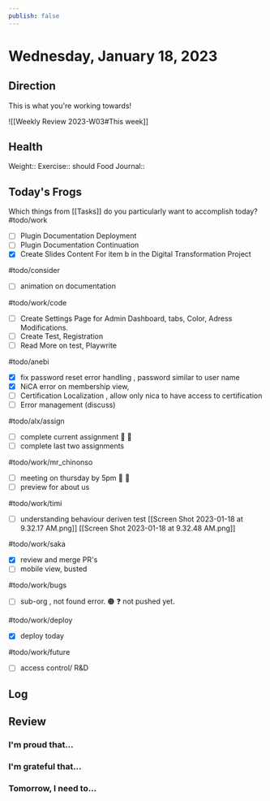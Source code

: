 ```yaml
---
publish: false 
---
```


# Wednesday, January 18, 2023
## Direction

This is what you're working towards!

![[Weekly Review 2023-W03#This week]]

## Health

Weight:: 
Exercise:: should
Food Journal::  

## Today's Frogs

Which things from [[Tasks]] do you particularly want to accomplish today?
#todo/work  
- [ ] Plugin Documentation Deployment
- [ ] Plugin Documentation Continuation
- [x] Create Slides Content For item b in the Digital Transformation Project

#todo/consider 
- [ ] animation on documentation

#todo/work/code  
- [ ] Create Settings Page for Admin Dashboard, tabs, Color, Adress Modifications.
- [ ] Create Test, Registration
- [ ] Read More on test, Playwrite

#todo/anebi
- [x] fix password reset error handling , password similar to user name
- [x] NiCA error on membership view, 
- [ ] Certification Localization , allow only nica to have access to certification
- [ ] Error management (discuss)

#todo/alx/assign 
- [ ] complete current assignment 📢 🛑
- [ ] complete last two assignments

#todo/work/mr_chinonso 
- [ ] meeting on thursday by 5pm  📢 🛑
- [ ] preview for about us

#todo/work/timi 
- [ ] understanding behaviour deriven test [[Screen Shot 2023-01-18 at 9.32.17 AM.png]] [[Screen Shot 2023-01-18 at 9.32.48 AM.png]]

#todo/work/saka 
- [x] review and merge PR's
- [ ] mobile view, busted

#todo/work/bugs 
- [ ] sub-org , not found error.   🟠 ❓ not pushed yet.

#todo/work/deploy 
- [x] deploy today  

#todo/work/future 
- [ ] access control/ R&D


## Log





## Review

### I'm proud that...



### I'm grateful that...




### Tomorrow, I need to...